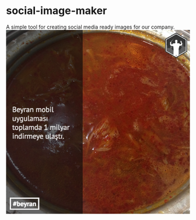 # social-image-maker
A simple tool for creating social media ready images for our company.
![Özlemimsin](https://github.com/orkestra-studios/social-image-maker/raw/master/orkestra-img.png "İnşallah kavuşacağımız günler de gelecek")
